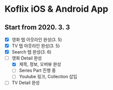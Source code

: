 # Koflix iOS & Android App

## Start from 2020. 3. 3

- [x] 영화 탭 아웃라인 완성(3. 5)
- [x] TV 탭 아웃라인 완성(3. 5)
- [x] Search 탭 완성(3. 6)
- [ ] 영화 Detail 완성
  - [x] 제목, 정보, 오버뷰 완성
  - [ ] Series Part 진행 중
  - [ ] Youtube 링크, Collection 삽입
- [ ] TV Detail 완성
